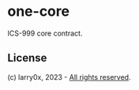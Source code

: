 # one-core

ICS-999 core contract.

## License

(c) larry0x, 2023 - [All rights reserved](../../LICENSE).
